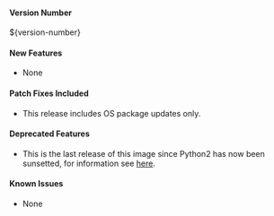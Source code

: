 
#### Version Number
${version-number}

#### New Features
- None

#### Patch Fixes Included
- This release includes OS package updates only.

#### Deprecated Features
- This is the last release of this image since Python2 has now been sunsetted, for information see [here](https://www.python.org/doc/sunset-python-2/).

#### Known Issues
- None

